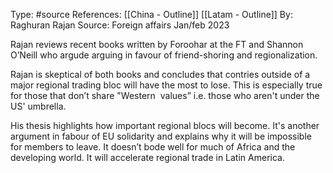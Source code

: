 Type: #source 
References: [[China - Outline]] [[Latam - Outline]]
By: Raghuran Rajan
Source: Foreign affairs Jan/feb 2023

Rajan reviews recent books written by  Foroohar at the FT and Shannon O’Neill who argude arguing in favour of friend-shoring and regionalization.  

Rajan is skeptical of both books and concludes that contries outside of a major regional trading bloc will have the most to lose. This is especially true for those that don’t share "Western  values” i.e. those who aren't under the US' umbrella.   

His thesis highlights how important regional blocs will become. It's another argument in fabour of EU solidarity and explains why it will be impossible for members to leave. It doesn’t bode well for much of Africa and the developing world. It will accelerate regional trade in Latin America. 